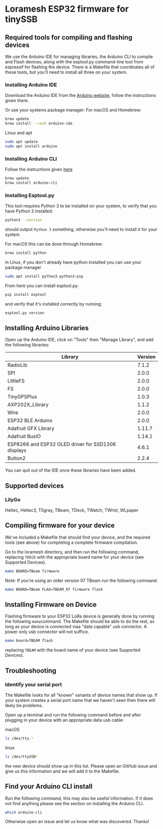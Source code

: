 # Loramesh ESP32 firmware for tinySSB

## Required tools for compiling and flashing devices

We use the Arduino IDE for managing libraries, the Arduino CLI to compile and Flash devices, along with the esptool.py command-line tool from espressif for flashing the device.  There is a Makefile that coordinates all of these tools, but you'll need to install all three on your system.  

### Installing Arduino IDE

Download the Arduino IDE from the [Arduino website](https://www.arduino.cc/en/software), follow the instructions given there.  

Or use your systems package manager:
For macOS and Homebrew:
```bash
brew update
brew install --cask arduino-ide
```

Linux and apt
```bash
sudo apt update
sudo apt install arduino
```

### Installing Arduino CLI

Follow the instructions given [here](https://arduino.github.io/arduino-cli/0.20/installation/)

```bash
brew update
brew install arduino-cli
```

### Installing Esptool.py
This tool requires Python 3 to be installed on your system, to verify that you have Python 3 installed:
```bash
python3 --version
```

should output `Python 3` something, otherwise you'll need to install it for your system

For macOS this can be done through Homebrew:
```bash
brew install python
```

in Linux, if you don't already have python installed you can use your package manager
```bash
sudo apt install python3 python3-pip
```

From here you can install esptool.py:
```bash
pip install esptool
```
and verify that it's installed correctly by running:
```bash
esptool.py version
```

## Installing Arduino Libraries
Open up the Arduino IDE, click on "Tools" then "Manage Library", and add the following libraries:

| Library                                           | Version |
|---------------------------------------------------|---------|
| RadioLib                                          | 7.1.2   |
| SPI                                               | 2.0.0   | 
| LittleFS                                          | 2.0.0   |
| FS                                                | 2.0.0   |
| TinyGPSPlus                                       | 1.0.3   |
| AXP202X_Library                                   | 1.1.2   |
| Wire                                              | 2.0.0   |
| ESP32 BLE Arduino                                 | 2.0.0   |
| Adafruit GFX Library                              | 1.11.7  |
| Adafruit BusIO                                    | 1.14.1  |
| ESP8266 and ESP32 OLED driver for SSD1306 displays| 4.6.1   |
| Button2                                           | 2.2.4   | 

You can quit out of the IDE once these libraries have been added.

## Supported devices
### LilyGo 
Heltec, Heltec3, T5gray, TBeam, TDeck, TWatch, TWrist, WLpaper

## Compiling firmware for your device

We've included a Makefile that should find your device, and the required tools (see above) for completing a complete firmware compilation.

Go to the loramesh directory, and then run the following command, replacing `TDECK` with the appropriate board name for your device (see Supported Devices).
```bash
make BOARD=TBeam firmware
```

Note: If you're using an older version 07 TBeam run the following command:
```bash
make BOARD=TBeam FLAG=TBEAM_07 firmware flash
```

## Installing Firmware on Device
Flashing firmware to your ESP32 LoRa device is generally done by running the following `make`command.  The Makefile should be able to do the rest, as long as your device is connected viaa "data capable" usb connector.  A power only usb connector will not suffice.

```bash
make board=TBEAM flash
```

replacing `TBEAM` with the board name of your device (see Supported Devices).


## Troubleshooting
### Identify your serial port
The Makefile looks for all "known" variants of device names that show up.  If your system creates a serial port name that we haven't seen then there will likely be problems.

Open up a terminal and run the following command before and after plugging in your device with an appropriate data usb cable:

macOS
```bash
ls /dev/tty.*
```

linux
```bash
ls /dev/ttyUSB*
```

the new device should show up in this list. Please open an GitHub issue and give us this information and we will add it to the Makefile.

## Find your Arduino CLI install

Run the following command, this may also be useful information.  If it does not find anything please see the section on installing the Arduino CLI.
```bash
which arduino-cli
```

Otherwise open an issue and let us know what was discovered.  Thanks!




